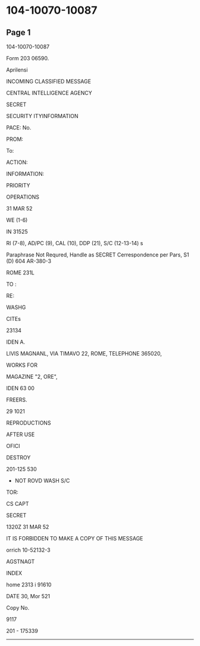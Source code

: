 # 104-10070-10087

## Page 1

104-10070-10087

Form 203 06590.

Aprilensi

INCOMING CLASSIFIED MESSAGE

CENTRAL INTELLIGENCE AGENCY

SECRET

SECURITY ITYINFORMATION

PACE: No.

PROM:

To:

ACTION:

INFORMATION:

PRIORITY

OPERATIONS

31 MAR 52

WE (1-6)

IN 31525

RI (7-8), AD/PC (9), CAL (10), DDP (21), S/C (12-13-14) s

Paraphrase Not Requred, Handle as SECRET Cerrespondence per Pars, S1 (D) 604 AR-380-3

ROME 231L

TO :

RE:

WASHG

CITEs

23134

IDEN A.

LIVIS MAGNANL, VIA TIMAVO 22, ROME, TELEPHONE 365020,

WORKS FOR

MAGAZINE "2, ORE",

IDEN 63 00

FREERS.

29 1021

REPRODUCTIONS

AFTER USE

OFICI

DESTROY

201-125 530

* NOT ROVD WASH S/C

TOR:

CS CAPT

SECRET

1320Z 31 MAR 52

IT IS FORBIDDEN TO MAKE A COPY OF THIS MESSAGE

orrich 10-52132-3

AGSTNAGT

INDEX

home 2313 i 91610

DATE 30, Mor 521

Copy No.

9117

201 - 175339

---

